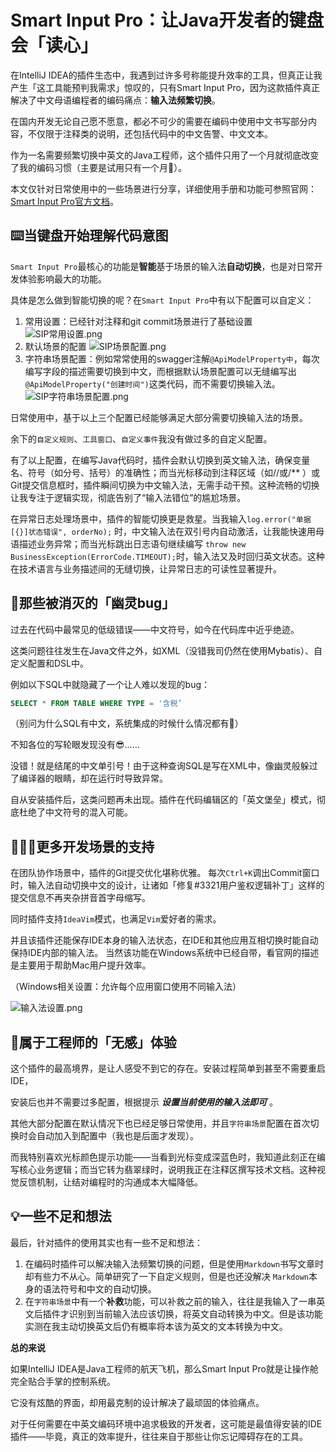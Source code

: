 # Smart Input Pro：让Java开发者的键盘会「读心」

在IntelliJ IDEA的插件生态中，我遇到过许多号称能提升效率的工具，但真正让我产生「这工具能预判我需求」惊叹的，只有Smart Input
Pro，因为这款插件真正解决了中文母语编程者的编码痛点：**输入法频繁切换**。

在国内开发无论自己愿不愿意，都必不可少的需要在编码中使用中文书写部分内容，不仅限于注释类的说明，还包括代码中的中文告警、中文文本。

作为一名需要频繁切换中英文的Java工程师，这个插件只用了一个月就彻底改变了我的编码习惯（主要是试用只有一个月🌚）。

本文仅针对日常使用中的一些场景进行分享，详细使用手册和功能可参照官网：<a href="https://xiaolvpuzi.cn/docs/smart-input-pro-doc.html#/">
Smart Input Pro官方文档</a>。

## ⌨️当键盘开始理解代码意图

`Smart Input Pro`最核心的功能是**智能**基于场景的输入法**自动切换**，也是对日常开发体验影响最大的功能。

具体是怎么做到智能切换的呢？在`Smart Input Pro`中有以下配置可以自定义：

1. 常用设置：已经针对注释和git commit场景进行了基础设置
   ![SIP常用设置.png](SIP常用设置.png)
2. 默认场景的配置
   ![SIP场景配置.png](SIP场景配置.png)
3. 字符串场景配置：例如常常使用的swagger注解`@ApiModelProperty中`，每次编写字段的描述需要切换到中文，而根据默认场景配置可以无缝编写出
   `@ApiModelProperty("创建时间")`这类代码，而不需要切换输入法。
   ![SIP字符串场景配置.png](SIP字符串场景配置.png)

日常使用中，基于以上三个配置已经能够满足大部分需要切换输入法的场景。

余下的`自定义规则`、`工具窗口`、`自定义事件`我没有做过多的自定义配置。

有了以上配置，在编写Java代码时，插件会默认切换到英文输入法，确保变量名、符号（如分号、括号）的准确性；而当光标移动到注释区域（如//或/**
）或Git提交信息框时，插件瞬间切换为中文输入法，无需手动干预。这种流畅的切换让我专注于逻辑实现，彻底告别了“输入法错位”的尴尬场景。

在异常日志处理场景中，插件的智能切换更是救星。当我输入`log.error("单据[{}]状态错误", orderNo);`
时，中文输入法在双引号内自动激活，让我能快速用母语描述业务异常；而当光标跳出日志语句继续编写
`throw new BusinessException(ErrorCode.TIMEOUT);`时，输入法又及时回归英文状态。这种在技术语言与业务描述间的无缝切换，让异常日志的可读性显著提升。

## 🐛那些被消灭的「幽灵bug」

过去在代码中最常见的低级错误——中文符号，如今在代码库中近乎绝迹。

这类问题往往发生在Java文件之外，如XML（没错我司仍然在使用Mybatis）、自定义配置和DSL中。

例如以下SQL中就隐藏了一个让人难以发现的bug：

```SQL
SELECT * FROM TABLE WHERE TYPE = '含税’
```

（别问为什么SQL有中文，系统集成的时候什么情况都有🌚）

不知各位的写轮眼发现没有😎……

没错！就是结尾的中文单引号！由于这种查询SQL是写在XML中，像幽灵般躲过了编译器的眼睛，却在运行时导致异常。

自从安装插件后，这类问题再未出现。插件在代码编辑区的「英文堡垒」模式，彻底杜绝了中文符号的混入可能。

## 🧑🏻‍💻更多开发场景的支持

在团队协作场景中，插件的Git提交优化堪称优雅。
每次`Ctrl+K`调出Commit窗口时，输入法自动切换中文的设计，让诸如「修复#3321用户鉴权逻辑补丁」这样的提交信息不再夹杂拼音首字母缩写。

同时插件支持`IdeaVim`模式，也满足`Vim`爱好者的需求。

并且该插件还能保存IDE本身的输入法状态，在IDE和其他应用互相切换时能自动保持IDE内部的输入法。
当然该功能在Windows系统中已经自带，看官网的描述是主要用于帮助Mac用户提升效率。

（Windows相关设置：允许每个应用窗口使用不同输入法）

![输入法设置.png](输入法设置.png)

## 🌟属于工程师的「无感」体验

这个插件的最高境界，是让人感受不到它的存在。安装过程简单到甚至不需要重启IDE，

安装后也并不需要过多配置，根据提示 ***设置当前使用的输入法即可*** 。

其他大部分配置在默认情况下也已经足够日常使用，并且`字符串场景`配置在首次切换时会自动加入到配置中（我也是后面才发现）。

而我特别喜欢光标颜色提示功能——当看到光标变成深蓝色时，我知道此刻正在编写核心业务逻辑；而当它转为翡翠绿时，说明我正在注释区撰写技术文档。这种视觉反馈机制，让结对编程时的沟通成本大幅降低。

## 💡一些不足和想法

最后，针对插件的使用其实也有一些不足和想法：

1. 在编码时插件可以解决输入法频繁切换的问题，但是使用`Markdown`书写文章时却有些力不从心。简单研究了一下自定义规则，但是也还没解决
   `Markdown`本身的语法符号和中文的自动切换。
2. 在`字符串场景`中有一个**补救**功能，可以补救之前的输入，往往是我输入了一串英文后插件才识别到当前输入法应该切换，将英文自动转换为中文。但是该功能实测在我主动切换英文后仍有概率将本该为英文的文本转换为中文。

**总的来说**

如果IntelliJ IDEA是Java工程师的航天飞机，那么Smart Input Pro就是让操作舱完全贴合手掌的控制系统。

它没有炫酷的界面，却用最克制的设计解决了最顽固的体验痛点。

对于任何需要在中英文编码环境中追求极致的开发者，这可能是最值得安装的IDE插件——毕竟，真正的效率提升，往往来自于那些让你忘记障碍存在的工具。